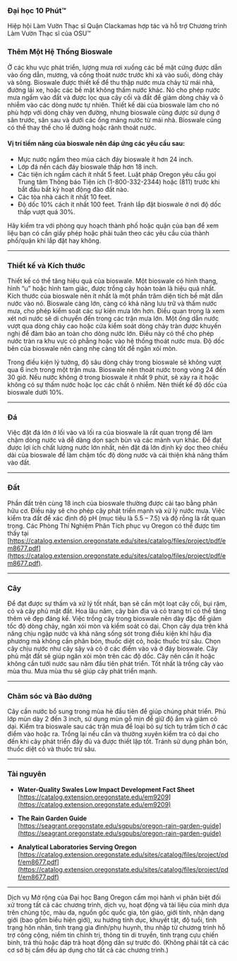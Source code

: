 ### Đại học 10 Phút™  
Hiệp hội Làm Vườn Thạc sĩ Quận Clackamas hợp tác và hỗ trợ Chương trình Làm Vườn Thạc sĩ của OSU™  

### Thêm Một Hệ Thống Bioswale  

Ở các khu vực phát triển, lượng mưa rơi xuống các bề mặt cứng được dẫn vào ống dẫn, mương, và cống thoát nước trước khi xả vào suối, dòng chảy và sông. Bioswale được thiết kế để thu thập nước mưa chảy từ mái nhà, đường lái xe, hoặc các bề mặt không thấm nước khác. Nó cho phép nước mưa ngấm vào đất và được lọc qua cây cối và đất để giảm dòng chảy và ô nhiễm vào các dòng nước tự nhiên. Thiết kế dài của bioswale làm cho nó phù hợp với dòng chảy ven đường, nhưng bioswale cũng được sử dụng ở sân trước, sân sau và dưới các ống máng nước từ mái nhà. Bioswale cũng có thể thay thế cho lề đường hoặc rãnh thoát nước.

#### Vị trí tiềm năng của bioswale nên đáp ứng các yêu cầu sau:  
- Mực nước ngầm theo mùa cách đáy bioswale ít hơn 24 inch.  
- Lớp đá nền cách đáy bioswale thấp hơn 18 inch.  
- Các tiện ích ngầm cách ít nhất 5 feet. Luật pháp Oregon yêu cầu gọi Trung tâm Thông báo Tiện ích (1-800-332-2344) hoặc (811) trước khi bắt đầu bất kỳ hoạt động đào đất nào.  
- Các tòa nhà cách ít nhất 10 feet.  
- Độ dốc 10% cách ít nhất 100 feet. Tránh lắp đặt bioswale ở nơi độ dốc thấp vượt quá 30%.  

Hãy kiểm tra với phòng quy hoạch thành phố hoặc quận của bạn để xem liệu bạn có cần giấy phép hoặc phải tuân theo các yêu cầu của thành phố/quận khi lắp đặt hay không.  

---

### Thiết kế và Kích thước  

Thiết kế có thể tăng hiệu quả của bioswale. Một bioswale có hình thang, hình “u” hoặc hình tam giác, được trồng cây hoàn toàn là hiệu quả nhất. Kích thước của bioswale nên ít nhất là một phần trăm diện tích bề mặt dẫn nước vào nó. Bioswale càng lớn, càng có khả năng lưu trữ và thấm nước mưa, cho phép kiểm soát các sự kiện mưa lớn hơn. Điều quan trọng là xem xét nơi nước sẽ di chuyển đến trong các trận mưa lớn. Một ống dẫn nước vượt qua dòng chảy cao hoặc cửa kiểm soát dòng chảy tràn được khuyến nghị để đảm bảo an toàn cho dòng nước lớn. Điều này có thể cho phép nước tràn ra khu vực cỏ phẳng hoặc vào hệ thống thoát nước mưa. Độ dốc bên của bioswale nên càng nhẹ càng tốt để ngăn xói mòn.  

Trong điều kiện lý tưởng, độ sâu dòng chảy trong bioswale sẽ không vượt qua 6 inch trong một trận mưa. Bioswale nên thoát nước trong vòng 24 đến 30 giờ. Nếu nước không ở trong bioswale ít nhất 9 phút, sẽ xảy ra ít hoặc không có sự thấm nước hoặc lọc các chất ô nhiễm. Nên thiết kế độ dốc của bioswale dưới 10%.  

---

### Đá  

Việc đặt đá lớn ở lối vào và lối ra của bioswale là rất quan trọng để làm chậm dòng nước và dễ dàng dọn sạch bùn và các mảnh vụn khác. Để đạt được lợi ích chất lượng nước lớn nhất, nên đặt đá lớn định kỳ dọc theo chiều dài của bioswale để làm chậm tốc độ dòng nước và cải thiện khả năng thấm vào đất.  

---

### Đất  

Phần đất trên cùng 18 inch của bioswale thường được cải tạo bằng phân hữu cơ. Điều này sẽ cho phép cây phát triển mạnh và xử lý nước mưa. Việc kiểm tra đất để xác định độ pH (mục tiêu là 5.5 – 7.5) và độ rỗng là rất quan trọng. Các Phòng Thí Nghiệm Phân Tích phục vụ Oregon có thể được tìm thấy tại [https://catalog.extension.oregonstate.edu/sites/catalog/files/project/pdf/em8677.pdf](https://catalog.extension.oregonstate.edu/sites/catalog/files/project/pdf/em8677.pdf).  

---

### Cây  

Để đạt được sự thấm và xử lý tốt nhất, bạn sẽ cần một loạt cây cối, bụi rậm, cỏ và cây phủ mặt đất. Hoa lâu năm, cây bản địa và cỏ trang trí có thể tăng thêm vẻ đẹp đáng kể. Việc trồng cây trong bioswale nên dày đặc để giảm tốc độ dòng chảy, ngăn xói mòn và kiểm soát cỏ dại. Chọn cây dựa trên khả năng chịu ngập nước và khả năng sống sót trong điều kiện khí hậu địa phương mà không cần phân bón, thuốc diệt cỏ, hoặc thuốc trừ sâu. Chọn cây chịu nước như cây sậy và cỏ ở các điểm vào và ở đáy bioswale. Cây phủ mặt đất sẽ giúp ngăn xói mòn trên các độ dốc. Cây nên cần ít hoặc không cần tưới nước sau năm đầu tiên phát triển. Tốt nhất là trồng cây vào mùa thu. Mưa mùa thu sẽ giúp cây phát triển mạnh.  

---

### Chăm sóc và Bảo dưỡng  

Cây cần nước bổ sung trong mùa hè đầu tiên để giúp chúng phát triển. Phủ lớp mùn dày 2 đến 3 inch, sử dụng mùn gỗ mịn để giữ độ ẩm và giảm cỏ dại. Kiểm tra bioswale sau các trận mưa để loại bỏ sự tích tụ trầm tích ở các điểm vào hoặc ra. Trồng lại nếu cần và thường xuyên kiểm tra cỏ dại cho đến khi cây phát triển đầy đủ và được thiết lập tốt. Tránh sử dụng phân bón, thuốc diệt cỏ và thuốc trừ sâu.  

---

### Tài nguyên  

- **Water-Quality Swales Low Impact Development Fact Sheet**  
  [https://catalog.extension.oregonstate.edu/em9209](https://catalog.extension.oregonstate.edu/em9209)  

- **The Rain Garden Guide**  
  [https://seagrant.oregonstate.edu/sgpubs/oregon-rain-garden-guide](https://seagrant.oregonstate.edu/sgpubs/oregon-rain-garden-guide)  

- **Analytical Laboratories Serving Oregon**  
  [https://catalog.extension.oregonstate.edu/sites/catalog/files/project/pdf/em8677.pdf](https://catalog.extension.oregonstate.edu/sites/catalog/files/project/pdf/em8677.pdf)  

---

Dịch vụ Mở rộng của Đại học Bang Oregon cấm mọi hành vi phân biệt đối xử trong tất cả các chương trình, dịch vụ, hoạt động và tài liệu của mình dựa trên chủng tộc, màu da, nguồn gốc quốc gia, tôn giáo, giới tính, nhận dạng giới (bao gồm biểu hiện giới), xu hướng tính dục, khuyết tật, độ tuổi, tình trạng hôn nhân, tình trạng gia đình/phụ huynh, thu nhập từ chương trình hỗ trợ công cộng, niềm tin chính trị, thông tin di truyền, tình trạng cựu chiến binh, trả thù hoặc đáp trả hoạt động dân sự trước đó. (Không phải tất cả các cơ sở bị cấm đều áp dụng cho tất cả các chương trình.)